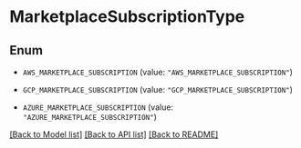 # MarketplaceSubscriptionType

## Enum


* `AWS_MARKETPLACE_SUBSCRIPTION` (value: `"AWS_MARKETPLACE_SUBSCRIPTION"`)

* `GCP_MARKETPLACE_SUBSCRIPTION` (value: `"GCP_MARKETPLACE_SUBSCRIPTION"`)

* `AZURE_MARKETPLACE_SUBSCRIPTION` (value: `"AZURE_MARKETPLACE_SUBSCRIPTION"`)


[[Back to Model list]](../README.md#documentation-for-models) [[Back to API list]](../README.md#documentation-for-api-endpoints) [[Back to README]](../README.md)


